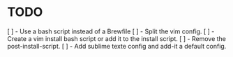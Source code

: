 # TODO

[ ] - Use a bash script instead of a Brewfile
[ ] - Split the vim config. 
[ ] - Create a vim install bash script or add it to the install script.
[ ] - Remove the post-install-script.
[ ] - Add sublime texte config and add-it a default config.

